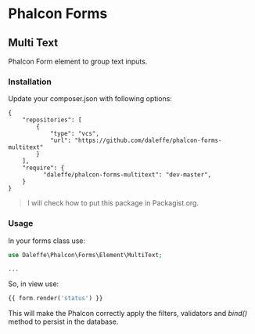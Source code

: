 # Phalcon Forms
## Multi Text
Phalcon Form element to group text inputs.

### Installation
Update your composer.json with following options:
```
{
	"repositories": [
		{
			"type": "vcs",
			"url": "https://github.com/daleffe/phalcon-forms-multitext"
		}
	],
    "require": {
		  "daleffe/phalcon-forms-multitext": "dev-master",
    }
}
```
> I will check how to put this package in Packagist.org.

### Usage
In your forms class use:
``` php
use Daleffe\Phalcon\Forms\Element\MultiText;

...
```

So, in view use:
```php
{{ form.render('status') }}
```

This will make the Phalcon correctly apply the filters, validators and *bind()* method to persist in the database.